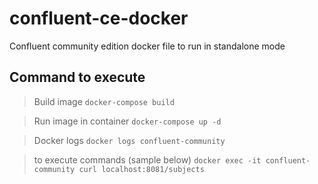 # confluent-ce-docker
Confluent community edition docker file to run in standalone mode

## Command to execute
> Build image
`docker-compose build`

> Run image in container
`docker-compose up -d`

> Docker logs
`docker logs confluent-community`

> to execute commands (sample below)
`docker exec -it confluent-community curl localhost:8081/subjects`
